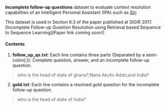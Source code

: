 **Incomplete follow-up questions** dataset to evaluate context resolution capabilities of an Intelligent Personal Assistant (IPA) such as [Siri](https://www.apple.com/ios/siri/)

This dataset is used in Section 6.3 of the paper published at SIGIR 2017.
[Incomplete Follow-up Question Resolution using Retrieval based Sequence to Sequence Learning](Paper link coming soon!)

#### Contents
1. **follow_up_qs.txt**: Each line contains three parts (Separated by a semi-colon(;)):
Complete question, answer, and an incomplete follow-up question.
> who is the head of state of ghana?;Nana Akufo-Addo;and India?
2. **gold.txt**: Each line contains a resolved gold question for the incomplete follow-up question.
> who is the head of state of India?
